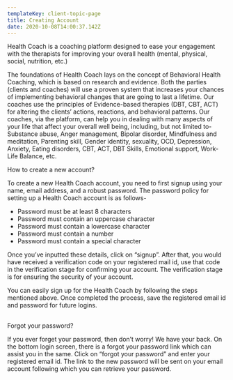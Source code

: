 ```yaml
---
templateKey: client-topic-page
title: Creating Account
date: 2020-10-08T14:00:37.142Z
---
```

Health Coach is a coaching platform designed to ease your engagement with the therapists for improving your overall health (mental, physical, social, nutrition, etc.) 

The foundations of Health Coach lays on the concept of Behavioral Health Coaching, which is based on research and evidence. Both the parties (clients and coaches) will use a proven system that increases your chances of implementing behavioral changes that are going to last a lifetime. Our coaches use the principles of Evidence-based therapies (DBT, CBT, ACT) for altering the clients’ actions, reactions, and behavioral patterns. Our coaches, via the platform, can help you in dealing with many aspects of your life that affect your overall well being, including, but not limited to- Substance abuse, Anger management, Bipolar disorder, Mindfulness and meditation, Parenting skill, Gender identity, sexuality, OCD, Depression, Anxiety, Eating disorders, CBT, ACT, DBT Skills, Emotional support, Work-Life Balance, etc.

How to create a new account?

To create a new Health Coach account, you need to first signup using your name, email address, and a robust password. The password policy for setting up a Health Coach account is as follows-

* Password must be at least 8 characters
* Password must contain an uppercase character
* Password must contain a lowercase character
* Password must contain a number
* Password must contain a special character

Once you’ve inputted these details, click on “signup”. After that, you would have received a verification code on your registered mail id, use that code in the verification stage for confirming your account. The verification stage is for ensuring the security of your account. 

You can easily sign up for the Health Coach by following the steps mentioned above. Once completed the process, save the registered email id and password for future logins.

## Forgot your password?

If you ever forget your password, then don’t worry! We have your back. On the bottom login screen, there is a forgot your password link which can assist you in the same. Click on “forgot your password” and enter your registered email id. The link to the new password will be sent on your email account following which you can retrieve your password.
